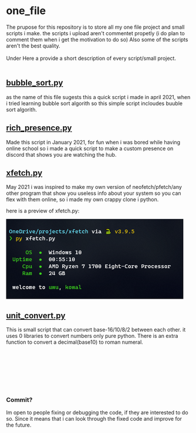 # one_file
The prupose for this repository is to store all my one file project and small scripts i make.
the scripts i upload aren't commentet propetly (i do plan to comment them when i get the motivation to do so)
Also some of the scripts aren't the best quality.
<br><br>
Under Here a provide a short description of every script/small project.
<br><br>


## [bubble_sort.py](https://github.com/ez-kowal/one_file/blob/main/bubble_sort.py)
as the name of this file sugests this a quick script i made in april 2021, when i tried learning bubble sort algorith so 
this simple script incloudes buuble sort algorith.


## [rich_presence.py](https://github.com/ez-kowal/one_file/blob/main/rich_presence.py)
Made this script in January 2021, for fun when i was bored while having online school so i made a quick script to make a 
custom presence on discord that shows you are watching the hub.


## [xfetch.py](https://github.com/ez-kowal/one_file/blob/main/xfetch.py)
May 2021 i was inspired to make my own version of neofetch/pfetch/any other program that show you 
useless info about your system so you can flex with them online, so i made my own crappy clone i python.

here is a preview of xfetch.py:

![img](https://raw.githubusercontent.com/ez-kowal/one_file/main/resource/xfetch.png)



## [unit_convert.py](https://github.com/ez-kowal/one_file/blob/main/unit_convert.py)
This is small script that can convert base-16/10/8/2 between each other.
it uses 0 libraries to convert numbers only pure python.
There is an extra function to convert a decimal(base10) to roman numeral.




<br><br><br><br><br><br>
### Commit?
Im open to people fixing or debugging the code, if they are interested to do so.
Since it means that i can look through the fixed code and improve for the future.
